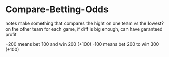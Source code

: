 # Compare-Betting-Odds
 

 notes
 make something that compares the hight on one team vs the lowest? on the other team for each game, if diff is big enough, can have garanteed profit

+200 means bet 100 and win 200 (+100)
-100 means bet 200 to win 300 (+100)